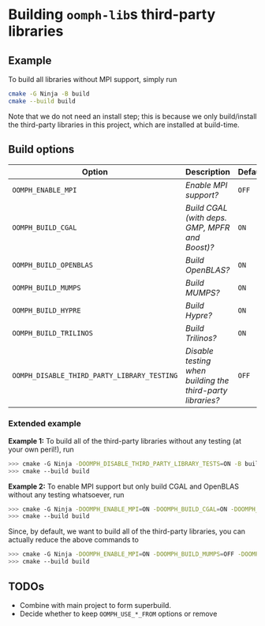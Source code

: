 # Building `oomph-lib`s third-party libraries

## Example

To build all libraries without MPI support, simply run

```bash
cmake -G Ninja -B build
cmake --build build
```

Note that we do not need an install step; this is because we only build/install the third-party libraries in this project, which are installed at build-time.

## Build options

Option                                      | Description                                                | Default
--------------------------------------------|------------------------------------------------------------|--------
`OOMPH_ENABLE_MPI`                          | *Enable MPI support?*                                      | `OFF`
`OOMPH_BUILD_CGAL`                          | *Build CGAL (with deps. GMP, MPFR and Boost)?*             | `ON`
`OOMPH_BUILD_OPENBLAS`                      | *Build OpenBLAS?*                                          | `ON`
`OOMPH_BUILD_MUMPS`                         | *Build MUMPS?*                                             | `ON`
`OOMPH_BUILD_HYPRE`                         | *Build Hypre?*                                             | `ON`
`OOMPH_BUILD_TRILINOS`                      | *Build Trilinos?*                                          | `ON`
`OOMPH_DISABLE_THIRD_PARTY_LIBRARY_TESTING` | *Disable testing when building the third-party libraries?* | `OFF`

### Extended example

**Example 1:** To build all of the third-party libraries without any testing (at your own peril!), run

```bash
>>> cmake -G Ninja -DOOMPH_DISABLE_THIRD_PARTY_LIBRARY_TESTS=ON -B build
>>> cmake --build build
```

**Example 2:** To enable MPI support but only build CGAL and OpenBLAS without any testing whatsoever, run

```bash
>>> cmake -G Ninja -DOOMPH_ENABLE_MPI=ON -DOOMPH_BUILD_CGAL=ON -DOOMPH_BUILD_OPENBLAS=ON -DOOMPH_BUILD_MUMPS=OFF -DOOMPH_BUILD_HYPRE=OFF -DOOMPH_BUILD_TRILINOS=OFF -DOOMPH_DISABLE_THIRD_PARTY_LIBRARY_TESTS=ON -B build
>>> cmake --build build
```

Since, by default, we want to build all of the third-party libraries, you can actually reduce the above commands to

```bash
>>> cmake -G Ninja -DOOMPH_ENABLE_MPI=ON -DOOMPH_BUILD_MUMPS=OFF -DOOMPH_BUILD_HYPRE=OFF -DOOMPH_BUILD_TRILINOS=OFF -DOOMPH_DISABLE_THIRD_PARTY_LIBRARY_TESTS=ON -B build
>>> cmake --build build
```

## TODOs

- Combine with main project to form superbuild.
- Decide whether to keep `OOMPH_USE_*_FROM` options or remove
